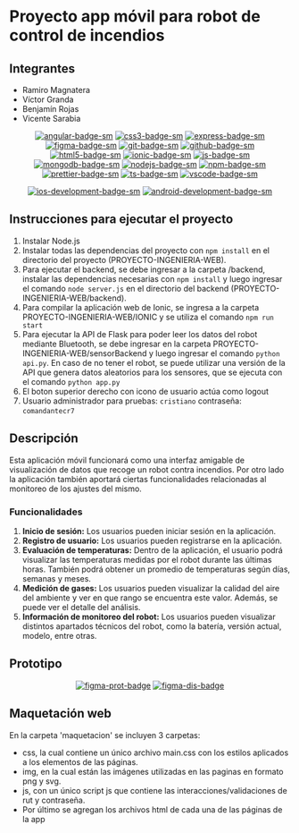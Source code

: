 # Proyecto app móvil para robot de control de incendios

## Integrantes
* Ramiro Magnatera
* Víctor Granda
* Benjamín Rojas
* Vicente Sarabia

<div align="center">

[![angular-badge-sm]][angular-web] [![css3-badge-sm]][css3-web] [![express-badge-sm]][express-web] [![figma-badge-sm]][figma-web] [![git-badge-sm]][git-web] [![github-badge-sm]][github-web] [![html5-badge-sm]][html5-web] [![ionic-badge-sm]][ionic-web] [![js-badge-sm]][js-web] [![mongodb-badge-sm]][mongodb-web] [![nodejs-badge-sm]][nodejs-web] [![npm-badge-sm]][npm-web] [![prettier-badge-sm]][prettier-web] [![ts-badge-sm]][ts-web] [![vscode-badge-sm]][vscode-web]

[![ios-development-badge-sm]][ios-development-web] [![android-development-badge-sm]][android-development-web]

</div>

## Instrucciones para ejecutar el proyecto

1. Instalar Node.js
2. Instalar todas las dependencias del proyecto con `npm install` en el directorio del proyecto (PROYECTO-INGENIERIA-WEB).
3. Para ejecutar el backend, se debe ingresar a la carpeta /backend, instalar las dependencias necesarias con `npm install` y luego ingresar el comando `node server.js` en el directorio del backend (PROYECTO-INGENIERIA-WEB/backend).
4. Para compilar la aplicación web de Ionic, se ingresa a la carpeta PROYECTO-INGENIERIA-WEB/IONIC y se utiliza el comando `npm run start`
5. Para ejecutar la API de Flask para poder leer los datos del robot mediante Bluetooth, se debe ingresar en la carpeta PROYECTO-INGENIERIA-WEB/sensorBackend y luego ingresar el comando `python api.py`. En caso de no tener el robot, se puede utilizar una versión de la API que genera datos aleatorios para los sensores, que se ejecuta con el comando `python app.py`
6. El boton superior derecho con icono de usuario actúa como logout
7. Usuario administrador para pruebas: `cristiano` contraseña: `comandantecr7`

## Descripción

Esta aplicación móvil funcionará como una interfaz amigable de visualización de datos que recoge un robot contra incendios. Por otro lado la aplicación también aportará ciertas funcionalidades relacionadas al monitoreo de los ajustes del mismo.  

### Funcionalidades

1. **Inicio de sesión:** Los usuarios pueden iniciar sesión en la aplicación.
2. **Registro de usuario:** Los usuarios pueden registrarse en la aplicación.
3. **Evaluación de temperaturas:** Dentro de la aplicación, el usuario podrá visualizar las temperaturas medidas por el robot durante las últimas horas.
   También podrá obtener un promedio de temperaturas según días, semanas y meses.
5. **Medición de gases:** Los usuarios pueden visualizar la calidad del aire del ambiente y ver en que rango se encuentra este valor. Además, se puede ver el detalle del análisis. 
6. **Información de monitoreo del robot:** Los usuarios pueden visualizar distintos apartados técnicos del robot, como la batería, versión actual, modelo, entre otras.

## Prototipo

<div align="center">

[![figma-prot-badge]][figma-prot-url] [![figma-dis-badge]][figma-dis-url]

</div>

## Maquetación web
En la carpeta 'maquetacion' se incluyen 3 carpetas:
* css, la cual contiene un único archivo main.css con los estilos aplicados a los elementos de las páginas.
* img, en la cual están las imágenes utilizadas en las paginas en formato png y svg.
* js, con un único script js que contiene las interacciones/validaciones de rut y contraseña.
* Por último se agregan los archivos html de cada una de las páginas de la app

[js-badge-sm]: https://img.shields.io/badge/JavaScript-F7DF1E?logo=javascript&logoColor=000&style=flat
[js-web]: https://developer.mozilla.org/es/docs/Web/JavaScript
[ts-badge-sm]: https://img.shields.io/badge/TypeScript-3178C6?logo=typescript&logoColor=fff&style=flat
[ts-web]: https://www.typescriptlang.org/
[html5-badge-sm]: https://img.shields.io/badge/HTML5-E34F26?logo=html5&logoColor=fff&style=flat
[html5-web]: https://developer.mozilla.org/es/docs/Web/HTML
[css3-badge-sm]: https://img.shields.io/badge/CSS3-1572B6?logo=css3&logoColor=fff&style=flat
[css3-web]: https://developer.mozilla.org/es/docs/Web/CSS
[tailwind-badge-sm]: https://img.shields.io/badge/Tailwind_CSS-38B2AC?logo=tailwind-css&logoColor=fff&style=flat
[tailwind-web]: https://tailwindcss.com/
[react-badge-sm]: https://img.shields.io/badge/React-61DAFB?logo=react&logoColor=fff&style=flat
[react-web]: https://reactjs.org/
[angular-badge-sm]: https://img.shields.io/badge/Angular-DD0031?logo=angular&logoColor=fff&style=flat
[angular-web]: https://angular.io/
[nodejs-badge-sm]: https://img.shields.io/badge/Node.js-339933?logo=node.js&logoColor=fff&style=flat
[nodejs-web]: https://nodejs.org/
[express-badge-sm]: https://img.shields.io/badge/Express.js-000000?logo=express&logoColor=fff&style=flat
[express-web]: https://expressjs.com/
[mongodb-badge-sm]: https://img.shields.io/badge/MongoDB-47A248?logo=mongodb&logoColor=fff&style=flat
[mongodb-web]: https://www.mongodb.com/
[postgresql-badge-sm]: https://img.shields.io/badge/PostgreSQL-336791?logo=postgresql&logoColor=fff&style=flat
[postgresql-web]: https://www.postgresql.org/
[mysql-badge-sm]: https://img.shields.io/badge/MySQL-4479A1?logo=mysql&logoColor=fff&style=flat
[mysql-web]: https://www.mysql.com/
[git-badge-sm]: https://img.shields.io/badge/Git-F05032?logo=git&logoColor=fff&style=flat
[git-web]: https://git-scm.com/
[github-badge-sm]: https://img.shields.io/badge/GitHub-181717?logo=github&logoColor=fff&style=flat
[github-web]: https://github.com
[npm-badge-sm]: https://img.shields.io/badge/npm-CB3837?logo=npm&logoColor=fff&style=flat
[npm-web]: https://www.npmjs.com/
[yarn-badge-sm]: https://img.shields.io/badge/Yarn-2C8EBB?logo=yarn&logoColor=fff&style=flat
[yarn-web]: https://yarnpkg.com/
[prettier-badge-sm]: https://img.shields.io/badge/Prettier-F7B93E?logo=prettier&logoColor=fff&style=flat
[prettier-web]: https://prettier.io/
[eslint-badge-sm]: https://img.shields.io/badge/ESLint-4B32C3?logo=eslint&logoColor=fff&style=flat
[eslint-web]: https://eslint.org/
[vscode-badge-sm]: https://img.shields.io/badge/Visual_Studio_Code-007ACC?logo=visual-studio-code&logoColor=fff&style=flat
[vscode-web]: https://code.visualstudio.com/
[ionic-badge-sm]: https://img.shields.io/badge/Ionic-3880FF?logo=ionic&logoColor=fff&style=flat
[ionic-web]: https://ionicframework.com/
[figma-badge-sm]: https://img.shields.io/badge/Figma-F24E1E?logo=figma&logoColor=fff&style=flat
[figma-web]: https://www.figma.com/
[ios-development-badge-sm]: https://img.shields.io/badge/iOS_Development-000000?logo=ios&logoColor=fff&style=flat
[ios-development-web]: https://developer.apple.com/ios/
[android-development-badge-sm]: https://img.shields.io/badge/Android_Development-3DDC84?logo=android&logoColor=fff&style=flat
[android-development-web]: https://developer.android.com/

[figma-prot-badge]: https://img.shields.io/badge/Ver%20prototipo%20en%20Figma-F24E1E?logo=figma&logoColor=fff&style=flat
[figma-prot-url]: https://www.figma.com/proto/JN3aRnQ74SNULshUk7bxof/Prototipo-app-m%C3%B3vil?type=design&node-id=22-861&t=BR6e5hE3HvCraGvc-1&scaling=scale-down&page-id=0%3A1&starting-point-node-id=22%3A861&mode=design
[figma-dis-badge]: https://img.shields.io/badge/Ver%20diseño%20UI%20en%20Figma-F24E1E?logo=figma&logoColor=fff&style=flat
[figma-dis-url]: https://www.figma.com/file/JN3aRnQ74SNULshUk7bxof/Prototipo-app-m%C3%B3vil?type=design&node-id=0%3A1&mode=design&t=usZsN6ZGvi7Php5k-1
